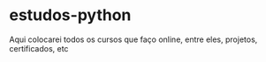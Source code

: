 # estudos-python
Aqui colocarei todos os cursos que faço online, entre eles, projetos, certificados, etc

